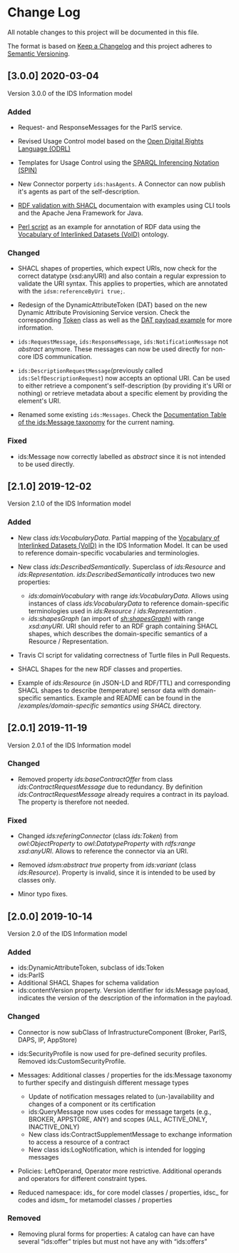 # Change Log
All notable changes to this project will be documented in this file.

The format is based on [Keep a Changelog](http://keepachangelog.com/) and this project adheres to [Semantic Versioning](http://semver.org/).

## [3.0.0] 2020-03-04
Version 3.0.0 of the IDS Information model

### Added

* Request- and ResponseMessages for the ParIS service.

* Revised Usage Control model based on the [Open Digital Rights Language (ODRL)](https://www.w3.org/TR/odrl-model/)

* Templates for Usage Control using the [SPARQL Inferencing Notation (SPIN)](https://www.w3.org/Submission/spin-overview/)

* New Connector porperty `ids:hasAgents`. A Connector can now publish it's agents as part of the self-description.

* [RDF validation with SHACL](examples/rdf-validation-using-shacl) documentaion with examples using CLI tools and the Apache Jena Framework for Java.

* [Perl script](utils/rdf_void_annotation.pl) as an example for annotation of RDF data using the [Vocabulary of Interlinked Datasets (VoID)](https://www.w3.org/TR/void/) ontology.


### Changed

* SHACL shapes of properties, which expect URIs, now check for the correct datatype (xsd:anyURI) and also contain a regular expression to validate the URI syntax. This applies to properties, which are annotated with the `idsm:referenceByUri true;`.

* Redesign of the DynamicAttributeToken (DAT) based on the new Dynamic Attribute Provisioning Service version. Check the corresponding [Token](model/security/Token.ttl) class as well as the [DAT payload example](examples/DATPayload.jsonlod) for more information.

* `ids:RequestMessage`, `ids:ResponseMessage`, `ids:NotificationMessage` not _abstract_ anymore. These messages can now be used directly for non-core IDS communication.

* `ids:DescriptionRequestMessage`(previously called `ids:SelfDescriptionRequest`) now accepts an optional URI. Can be used to either retrieve a component's self-description (by providing it's URI or nothing) or retrieve metadata about a specific element by providing the element's URI.

* Renamed some existing `ids:Messages`. Check the [Documentation Table of the ids:Message taxonomy](http://htmlpreview.github.io/?https://github.com/IndustrialDataSpace/InformationModel/blob/feature/message_taxonomy_description/model/communication/Message_Description.htm) for the current naming.

### Fixed

* ids:Message now correctly labelled as _abstract_ since it is not intended to be used directly.


## [2.1.0] 2019-12-02
Version 2.1.0 of the IDS Information model

### Added

* New class *ids:VocabularyData*. Partial mapping of the [Vocabulary of Interlinked Datasets (VoID)](https://www.w3.org/TR/void/) in the IDS Information Model. It can be used to reference domain-specific vocabularies and terminologies.

* New class *ids:DescribedSemantically*. Superclass of *ids:Resource* and *ids:Representation*. *ids:DescribedSemantically* introduces two new properties:
    - *ids:domainVocabulary* with range *ids:VocabularyData*. Allows using instances of class *ids:VocabularyData* to reference domain-specific terminologies used in *ids:Resource* /  *ids:Representation* .
    - *ids:shapesGraph* (an import of *[sh:shapesGraph](https://www.w3.org/TR/shacl/#sh-shapes-graph)*) with range *xsd:anyURI*. URI should refer to an RDF graph containing SHACL shapes, which describes the domain-specific semantics of a Resource / Representation.

* Travis CI script for validating correctness of Turtle files in Pull Requests.

* SHACL Shapes for the new RDF classes and properties.

* Example of *ids:Resource* (in JSON-LD and RDF/TTL) and corresponding SHACL shapes to describe (temperature) sensor data with domain-specific semantics. Example and README can be found in the /*examples/domain-specific semantics using SHACL* directory.


## [2.0.1] 2019-11-19
Version 2.0.1 of the IDS Information model

### Changed
* Removed property *ids:baseContractOffer* from class *ids:ContractRequestMessage* due to redundancy. By definition *ids:ContractRequestMessage* already requires a contract in its payload. The property is therefore not needed.

### Fixed
* Changed *ids:referingConnector* (class *ids:Token*) from *owl:ObjectProperty* to *owl:DatatypeProperty* with *rdfs:range* *xsd:anyURI*. Allows to reference the connector via an URI.

* Removed *idsm:abstract true* property from *ids:variant* (class *ids:Resource*). Property is invalid, since it is intended to be used by classes only.

* Minor typo fixes.


## [2.0.0] 2019-10-14
Version 2.0 of the IDS Information model


### Added
- ids:DynamicAttributeToken, subclass of ids:Token
- ids:ParIS
- Additional SHACL Shapes for schema validation
- ids:contentVersion property. Version identifier for ids:Message payload, indicates the version of the description of the information in the payload.


### Changed
 * Connector is now subClass of InfrastructureComponent (Broker, ParIS, DAPS, IP, AppStore)

 * ids:SecurityProfile is now used for pre-defined security profiles. Removed ids:CustomSecurityProfile.

 * Messages: Additional classes / properties for the ids:Message taxonomy to further specify and distinguish different message types
     * Update of notification messages related to (un-)availability and changes of a component or its certification
     * ids:QueryMessage now uses codes for message targets (e.g., BROKER, APPSTORE, ANY) and scopes (ALL, ACTIVE_ONLY, INACTIVE_ONLY)
     * New class ids:ContractSupplementMessage to exchange information to access a resource of a contract
     * New class ids:LogNotification, which is intended for logging messages

 * Policies: LeftOperand, Operator more restrictive.  Additional operands and operators for different constraint types.

 * Reduced namespace: ids_ for core model classes / properties, idsc_ for codes and idsm_ for metamodel classes / properties

### Removed

- Removing plural forms for properties: A catalog can have can have several “ids:offer” triples but must not have any with “ids:offer*s*”
